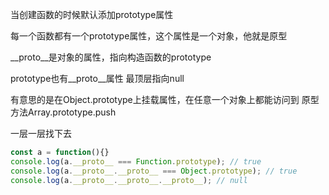 
当创建函数的时候默认添加prototype属性

每一个函数都有一个prototype属性，这个属性是一个对象，他就是原型

__proto__是对象的属性，指向构造函数的prototype

prototype也有__proto__属性  最顶层指向null

有意思的是在Object.prototype上挂载属性，在任意一个对象上都能访问到
原型方法Array.prototype.push

一层一层找下去

```js
const a = function(){}
console.log(a.__proto__ === Function.prototype); // true
console.log(a.__proto__.__proto__ === Object.prototype); // true
console.log(a.__proto__.__proto__.__proto__); // null
```